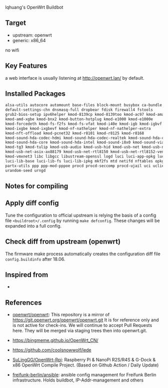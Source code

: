 lqhuang's OpenWrt Buildbot

## Target

- upstream: openwrt
- generic: x86_64

no wifi

## Key Features

a web interface is usually listening at http://openwrt.lan/ by default.

## Installed Packages

```html
alsa-utils autocore automount base-files block-mount busybox ca-bundle
default-settings-chn dnsmasq-full dropbear fdisk firewall4 fstools
grub2-bios-setup ipv6helper kmod-8139cp kmod-8139too kmod-ac97 kmod-amazon-ena
kmod-amd-xgbe kmod-bnx2 kmod-button-hotplug kmod-e1000 kmod-e1000e
kmod-forcedeth kmod-fs-f2fs kmod-fs-vfat kmod-i40e kmod-igb kmod-igbvf kmod-igc
kmod-ixgbe kmod-ixgbevf kmod-nf-nathelper kmod-nf-nathelper-extra
kmod-nft-offload kmod-pcnet32 kmod-r8101 kmod-r8125 kmod-r8168
kmod-sound-hda-codec-hdmi kmod-sound-hda-codec-realtek kmod-sound-hda-codec-via
kmod-sound-hda-core kmod-sound-hda-intel kmod-sound-i8x0 kmod-sound-via82xx
kmod-tg3 kmod-tulip kmod-usb-audio kmod-usb-hid kmod-usb-net kmod-usb-net-asix
kmod-usb-net-asix-ax88179 kmod-usb-net-rtl8150 kmod-usb-net-rtl8152-vendor
kmod-vmxnet3 libc libgcc libustream-openssl logd luci luci-app-opkg luci-compat
luci-lib-base luci-lib-fs luci-lib-ipkg mkf2fs mtd netifd nftables opkg
partx-utils ppp ppp-mod-pppoe procd procd-seccomp procd-ujail uci uclient-fetch
urandom-seed urngd
```

## Notes for compiling

## Apply diff config

Tune the configuration to official upstream is relying the basis of a config
file `<buildroot>/.config` by running `make defconfig`. These changes will be
expanded into a full config.

## Check diff from upstream (openwrt)

The firmware make process automatically creates the configuration diff file
`config.buildinfo` after 18.06.

## Inspired from

- []()

## References

- [openwrt/openwrt](https://github.com/openwrt/openwrt): This repository is a
  mirror of https://git.openwrt.org/openwrt/openwrt.git It is for reference only
  and is not active for check-ins. We will continue to accept Pull Requests
  here. They will be merged via staging trees then into openwrt.git.

- https://bingmeme.github.io/OpenWrt_CN/
- https://github.com/coolsnowwolf/lede
- [SuLingGG/OpenWrt-Rpi](https://github.com/SuLingGG/OpenWrt-Rpi): Raspberry Pi
  & NanoPi R2S/R4S & G-Dock & x86 OpenWrt Compile Project. (Based on Github
  Action / Daily Update)
- [freifunk-berlin/ansible](https://github.com/freifunk-berlin/ansible): ansible
  config management for Freifunk Berlin infrastructure. Holds buildbot,
  IP-Addr-management and others
